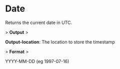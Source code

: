 # Date

Returns the current date in UTC.

&gt; **Output**
&gt; 

**Output-location**: The location to store the timestamp

&gt; **Format**
&gt; 

YYYY-MM-DD (eg 1997-07-16)